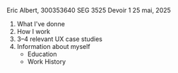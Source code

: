 Eric Albert, 300353640
SEG 3525
Devoir 1
25 mai, 2025


1. What I've donne
2. How I work
3. 3–4 relevant UX case studies
4. Information about myself
    - Education
    - Work History
    